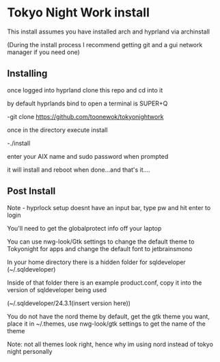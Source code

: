 # Tokyo Night Work install
This install assumes you have installed arch and hyprland via archinstall

(During the install process I recommend getting git and a gui network manager if you need one)

## Installing
once logged into hyprland clone this repo and cd into it

by default hyprlands bind to open a terminal is SUPER+Q

-git clone https://github.com/toonewok/tokyonightwork

once in the directory execute install

-./install

enter your AIX name and sudo password when prompted

it will install and reboot when done...and that's it....


## Post Install
Note - hyprlock setup doesnt have an input bar, type pw and hit enter to login

You'll need to get the globalprotect info off your laptop

You can use nwg-look/Gtk settings to change the default theme to Tokyonight for apps and change the default font to jetbrainsmono

In your home directory there is a hidden folder for sqldeveloper (\~/.sqldeveloper)

Inside of that folder there is an example product.conf, copy it into the version of sqldeveloper being used

(\~/.sqldeveloper/24.3.1(insert version here))

You do not have the nord theme by default, get the gtk theme you want, place it in \~/.themes, use nwg-look/gtk settings to get the name of the theme

Note: not all themes look right, hence why im using nord instead of tokyo night personally
